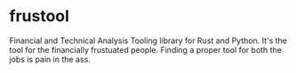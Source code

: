 # frustool

Financial and Technical Analysis Tooling library for Rust and Python.
It's the tool for the financially frustuated people. Finding a proper tool for both the jobs is pain in the ass.

